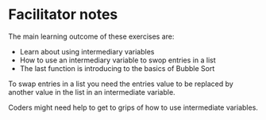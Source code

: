 # Facilitator notes

The main learning outcome of these exercises are:

* Learn about using intermediary variables
* How to use an intermediary variable to swop entries in a list
* The last function is introducing to the basics of Bubble Sort

To swap entries in a list you need the entries value to be replaced by another value in the list in an intermediate variable.

Coders might need help to get to grips of how to use intermediate variables.
